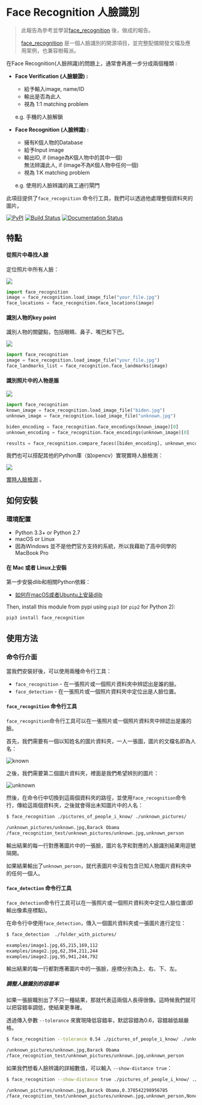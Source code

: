 # Face Recognition 人臉識別

> 此報告為參考並學習[face_recognition](https://github.com/ageitgey/face_recognition) 後，做成的報告。
>
> [face_recognition](https://github.com/ageitgey/face_recognition) 是一個人臉識別的開源項目，並完整配備開發文檔及應用案例，也兼容樹莓派。



在Face Recognition(人臉辨識)的問題上，通常會再進一步分成兩個種類 :
- **Face Verification (人臉驗證) :** 
  - 給予輸入image, name/ID
  - 輸出是否為此人
  - 視為 1:1 matching problem
  
  e.g. 手機的人臉解鎖

- **Face Recognition (人臉辨識) :** 
  - 擁有K個人物的Database
  - 給予Input image
  - 輸出ID, if (image為K個人物中的其中一個) </br>
  無法辨識此人, if (image不為K個人物中任何一個)
  - 視為 1:K matching problem
  
  e.g. 使用的人臉辨識的員工通行閘門

此項目提供了`face_recognition` 命令行工具，我們可以透過他處理整個資料夾的圖片。

[![PyPI](https://img.shields.io/pypi/v/face_recognition.svg)](https://pypi.python.org/pypi/face_recognition)
[![Build Status](https://travis-ci.org/ageitgey/face_recognition.svg?branch=master)](https://travis-ci.org/ageitgey/face_recognition)
[![Documentation Status](https://readthedocs.org/projects/face-recognition/badge/?version=latest)](http://face-recognition.readthedocs.io/en/latest/?badge=latest)

## 特點

#### 從照片中尋找人臉

定位照片中所有人臉：

![](https://cloud.githubusercontent.com/assets/896692/23625227/42c65360-025d-11e7-94ea-b12f28cb34b4.png)

```python
import face_recognition
image = face_recognition.load_image_file("your_file.jpg")
face_locations = face_recognition.face_locations(image)
```

#### 識別人物的key point

識別人物的關鍵點，包括眼睛、鼻子、嘴巴和下巴。

![](https://cloud.githubusercontent.com/assets/896692/23625282/7f2d79dc-025d-11e7-8728-d8924596f8fa.png)

```python
import face_recognition
image = face_recognition.load_image_file("your_file.jpg")
face_landmarks_list = face_recognition.face_landmarks(image)
```



#### 識別照片中的人物是誰

![](https://cloud.githubusercontent.com/assets/896692/23625229/45e049b6-025d-11e7-89cc-8a71cf89e713.png)

```python
import face_recognition
known_image = face_recognition.load_image_file("biden.jpg")
unknown_image = face_recognition.load_image_file("unknown.jpg")

biden_encoding = face_recognition.face_encodings(known_image)[0]
unknown_encoding = face_recognition.face_encodings(unknown_image)[0]

results = face_recognition.compare_faces([biden_encoding], unknown_encoding)
```

我們也可以搭配其他的Python庫（如opencv）實現實時人臉檢測：

![](https://cloud.githubusercontent.com/assets/896692/24430398/36f0e3f0-13cb-11e7-8258-4d0c9ce1e419.gif)

 [實時人臉檢測](https://github.com/ageitgey/face_recognition/blob/master/examples/facerec_from_webcam_faster.py) 。

## 如何安裝

### 環境配置

- Python 3.3+ or Python 2.7
- macOS or Linux 
- 因為Windows 並不是他們官方支持的系統，所以我藉助了高中同學的MacBook Pro

#### 在 Mac 或者 Linux上安裝

第一步安裝dlib和相關Python依賴：

- [如何在macOS或者Ubuntu上安装dlib](https://gist.github.com/ageitgey/629d75c1baac34dfa5ca2a1928a7aeaf)

Then, install this module from pypi using `pip3` (or `pip2` for Python 2):

```bash
pip3 install face_recognition
```


## 使用方法

### 命令行介面

當我們安裝好後，可以使用兩種命令行工具：

- `face_recognition` - 在一張照片或一個照片資料夾中辨認出是誰的臉。
- `face_detection` - 在一張照片或一個照片資料夾中定位出是人臉位置。

#### `face_recognition` 命令行工具

`face_recognition`命令行工具可以在一張照片或一個照片資料夾中辨認出是誰的臉。

首先，我們需要有一個以知姓名的圖片資料夾，一人一張圖，圖片的文檔名即為人名：

![known](https://cloud.githubusercontent.com/assets/896692/23582466/8324810e-00df-11e7-82cf-41515eba704d.png)

之後，我們需要第二個圖片資料夾，裡面是我們希望辨別的圖片：

![unknown](https://cloud.githubusercontent.com/assets/896692/23582465/81f422f8-00df-11e7-8b0d-75364f641f58.png)

然後，在命令行中切換到這兩個資料夾的路徑，並使用`face_recognition`命令行，傳給這兩個資料夾，之後就會得出未知圖片中的人名：

```bash
$ face_recognition ./pictures_of_people_i_know/ ./unknown_pictures/

/unknown_pictures/unknown.jpg,Barack Obama
/face_recognition_test/unknown_pictures/unknown.jpg,unknown_person
```

輸出結果的每一行對應著圖片中的一張臉，圖片名字和對應的人臉識別結果用逗號隔開。

如果結果輸出了`unknown_person`，就代表圖片中沒有包含已知人物圖片資料夾中的任何一個人。

#### `face_detection` 命令行工具

`face_detection`命令行工具可以在一張照片或一個照片資料夾中定位人臉位置(即輸出像素座標點)。

在命令行中使用`face_detection`，傳入一個圖片資料夾或一張圖片進行定位：

```bash
$ face_detection  ./folder_with_pictures/

examples/image1.jpg,65,215,169,112
examples/image2.jpg,62,394,211,244
examples/image2.jpg,95,941,244,792
```

輸出結果的每一行都對應著圖片中的一張臉，座標分別為上、右、下、左。

##### 調整人臉識別的容錯率

如果一張臉職別出了不只一種結果，那就代表這兩個人長得很像。這時候我們就可以把容錯率調低，使結果更準確。

透過傳入參數 `--tolerance` 來實現降低容錯率，默認容錯為0.6，容錯越低越嚴格。

```bash
$ face_recognition --tolerance 0.54 ./pictures_of_people_i_know/ ./unknown_pictures/

/unknown_pictures/unknown.jpg,Barack Obama
/face_recognition_test/unknown_pictures/unknown.jpg,unknown_person
```

如果我們想看人臉辨識的詳細數值，可以輸入 `--show-distance true`：

```bash
$ face_recognition --show-distance true ./pictures_of_people_i_know/ ./unknown_pictures/

/unknown_pictures/unknown.jpg,Barack Obama,0.378542298956785
/face_recognition_test/unknown_pictures/unknown.jpg,unknown_person,None
```

